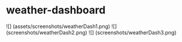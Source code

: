# weather-dashboard
![] (assets/screenshots/weatherDash1.png)
![] (screenshots/weatherDash2.png)
![] (screenshots/weatherDash3.png)
